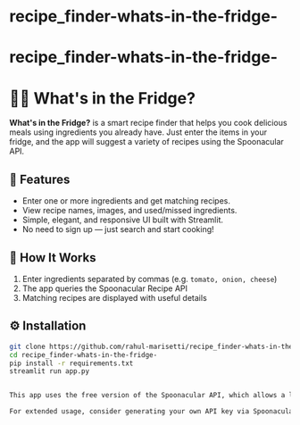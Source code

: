 # recipe_finder-whats-in-the-fridge-

# recipe_finder-whats-in-the-fridge-

# 🧑‍🍳 What's in the Fridge?

**What's in the Fridge?** is a smart recipe finder that helps you cook delicious meals using ingredients you already have. Just enter the items in your fridge, and the app will suggest a variety of recipes using the Spoonacular API.

## 🚀 Features

- Enter one or more ingredients and get matching recipes.
- View recipe names, images, and used/missed ingredients.
- Simple, elegant, and responsive UI built with Streamlit.
- No need to sign up — just search and start cooking!

## 🧪 How It Works

1. Enter ingredients separated by commas (e.g. `tomato, onion, cheese`)
2. The app queries the Spoonacular Recipe API
3. Matching recipes are displayed with useful details

## ⚙️ Installation

```bash
git clone https://github.com/rahul-marisetti/recipe_finder-whats-in-the-fridge-.git
cd recipe_finder-whats-in-the-fridge-
pip install -r requirements.txt
streamlit run app.py


This app uses the free version of the Spoonacular API, which allows a limited number of requests per day. To ensure smooth usage, avoid excessive or repeated searches in a short time span.

For extended usage, consider generating your own API key via Spoonacular's official site("https://spoonacular.com/food-api").
